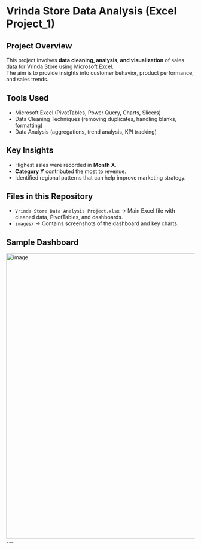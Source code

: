 # Vrinda Store Data Analysis (Excel Project_1)

##  Project Overview
This project involves **data cleaning, analysis, and visualization** of sales data for Vrinda Store using Microsoft Excel.  
The aim is to provide insights into customer behavior, product performance, and sales trends.

## Tools Used
- Microsoft Excel (PivotTables, Power Query, Charts, Slicers)
- Data Cleaning Techniques (removing duplicates, handling blanks, formatting)
- Data Analysis (aggregations, trend analysis, KPI tracking)

##  Key Insights
- Highest sales were recorded in **Month X**.
- **Category Y** contributed the most to revenue.
- Identified regional patterns that can help improve marketing strategy.

## Files in this Repository
- `Vrinda Store Data Analysis Project.xlsx` → Main Excel file with cleaned data, PivotTables, and dashboards.
- `images/` → Contains screenshots of the dashboard and key charts.

##  Sample Dashboard
<img width="1858" height="763" alt="image" src="https://github.com/user-attachments/assets/8c8ca62e-fc55-4ef5-ad9a-4f1e82c41127" />
---


